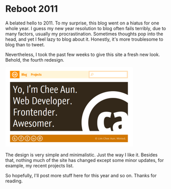 Reboot 2011
===

A belated hello to 2011. To my surprise, this blog went on a hiatus for one whole year. I guess my new year resolution to blog often fails terribly, due to many factors, usually my procrastination. Sometimes thoughts pop into the head, and yet I feel lazy to blog about it. Honestly, it's more troublesome to blog than to tweet.

Nevertheless, I took the past few weeks to give this site a fresh new look. Behold, the fourth redesign.

![cheeaun home page, fourth redesign](/blog/images/screenshots/web/cheeaun_site_orange_brown_design.png)

The design is very simple and minimalistic. Just the way I like it. Besides that, nothing much of the site has changed except some minor updates, for example, my recent projects list.

So hopefully, I'll post more stuff here for this year and so on. Thanks for reading.